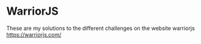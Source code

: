 # WarriorJS
These are my solutions to the different challenges on the website warriorjs https://warriorjs.com/
